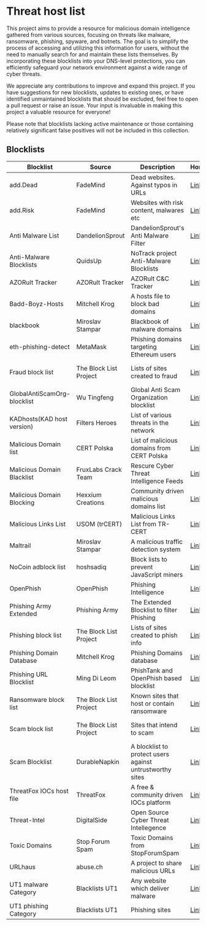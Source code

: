 # Threat host list

This project aims to provide a resource for malicious domain intelligence gathered from various sources, focusing on threats like malware, ransomware, phishing, spyware, and botnets. The goal is to simplify the process of accessing and utilizing this information for users, without the need to manually search for and maintain these lists themselves. By incorporating these blocklists into your DNS-level protections, you can efficiently safeguard your network environment against a wide range of cyber threats.

We appreciate any contributions to improve and expand this project. If you have suggestions for new blocklists, updates to existing ones, or have identified unmaintained blocklists that should be excluded, feel free to open a pull request or raise an issue. Your input is invaluable in making this project a valuable resource for everyone!

Please note that blocklists lacking active maintenance or those containing relatively significant false positives will not be included in this collection.

## Blocklists

| Blocklist                   | Source                 | Description                                               | Homepage                            | License                         | Raw                                    |
| --------------------------- | ---------------------- | --------------------------------------------------------- | ----------------------------------- | ------------------------------- | -------------------------------------- |
| add.Dead                    | FadeMind               | Dead websites. Against typos in URLs                      | [Link][hosts.extras]                | GPLv3+                          | [Raw][hosts.extras.add.Dead.raw]       |
| add.Risk                    | FadeMind               | Websites with risk content, malwares etc                  | [Link][hosts.extras]                | GPLv3+                          | [Raw][hosts.extras.add.Risk.raw]       |
| Anti Malware List           | DandelionSprout        | DandelionSprout's Anti Malware Filter                     | [Link][Anti Malware List]           | Dandelicence v1.4               | [Raw][Anti Malware List.raw]           |
| Anti-Malware Blocklists     | QuidsUp                | NoTrack project Anti-Malware Blocklists                   | [Link][NoTrack project]             | GPLv3                           | [Raw][Anti-Malware Blocklists.raw]     |
| AZORult Tracker             | AZORult Tracker        | AZORult C&C Tracker                                       | [Link][AZORult Tracker]             | CC0                             | [Raw][AZORult Tracker.raw]             |
| Badd-Boyz-Hosts             | Mitchell Krog          | A hosts file to block bad domains                         | [Link][Badd-Boyz-Hosts]             | MIT                             | [Raw][Badd-Boyz-Hosts.raw]             |
| blackbook                   | Miroslav Stampar       | Blackbook of malware domains                              | [Link][blackbook]                   | Public Domain                   | [Raw][blackbook.raw]                   |
| eth-phishing-detect         | MetaMask               | Phishing domains targeting Ethereum users                 | [Link][eth-phishing-detect]         | DON'T BE A DICK PUBLIC LICENSE  | [Raw][eth-phishing-detect.raw]         |
| Fraud block list            | The Block List Project | Lists of sites created to fraud                           | [Link][The Block List Project]      | The Unlicense license           | [Raw][blocklistproject.fraud.raw]      |
| GlobalAntiScamOrg-blocklist | Wu Tingfeng            | Global Anti Scam Organization blocklist                   | [Link][GlobalAntiScamOrg-blocklist] | BSD-3-Clause                    | [Raw][GlobalAntiScamOrg-blocklist.raw] |
| KADhosts(KAD host version)  | Filters Heroes         | List of various threats in the network                    | [Link][KADhosts]                    | CC BY-SA 4.0                    | [Raw][KADhosts.raw]                    |
| Malicious Domain list       | CERT Polska            | List of malicious domains from CERT Polska                | [Link][CERT Polska]                 |                                 | [Raw][MaliciousDomain.Polska.raw]      |
| Malicious Domain Blacklist  | FruxLabs Crack Team    | Rescure Cyber Threat Intelligence Feeds                   | [Link][Malicious Domain Blacklist]  | Public Domain                   | [Raw][Malicious Domain Blacklist.raw]  |
| Malicious Domain Blocking   | Hexxium Creations      | Community driven malicious domains list                   | [Link][Malicious Domain Blocking]   |                                 | [Raw][Malicious Domain Blocking.raw]   |
| Malicious Links List        | USOM (trCERT)          | Malicious Links List from TR-CERT                         | [Link][Malicious Links List-trCERT] |                                 | [Raw][Malicious Links List-trCERT.raw] |
| Maltrail                    | Miroslav Stampar       | A malicious traffic detection system                      | [Link][Maltrail]                    | MIT                             | [Raw][Maltrail.raw]                    |
| NoCoin adblock list         | hoshsadiq              | Block lists to prevent JavaScript miners                  | [Link][NoCoin adblock list]         | MIT                             | [Raw][NoCoin adblock list.raw]         |
| OpenPhish                   | OpenPhish              | Phishing Intelligence                                     | [Link][OpenPhish]                   | All rights reserved             | [Raw][OpenPhish.raw]                   |
| Phishing Army Extended      | Phishing Army          | The Extended Blocklist to filter Phishing                 | [Link][Phishing Army Extended]      | CC BY-NC 4.0                    | [Raw][Phishing Army Extended.raw]      |
| Phishing block list         | The Block List Project | Lists of sites created to phish info                      | [Link][The Block List Project]      | The Unlicense license           | [Raw][blocklistproject.phishing.raw]   |
| Phishing Domain Database    | Mitchell Krog          | Phishing Domains database                                 | [Link][Phishing Domain Database]    | MIT                             | [Raw][Phishing Domain Database.raw]    |
| Phishing URL Blocklist      | Ming Di Leom           | PhishTank and OpenPhish based blocklist                   | [Link][Phishing URL Blocklist]      | CC BY-SA 4.0                    | [Raw][Phishing URL Blocklist.raw]      |
| Ransomware block list       | The Block List Project | Known sites that host or contain ransomware               | [Link][The Block List Project]      | The Unlicense license           | [Raw][blocklistproject.ransomware.raw] |
| Scam block list             | The Block List Project | Sites that intend to scam                                 | [Link][The Block List Project]      | The Unlicense license           | [Raw][blocklistproject.scam.raw]       |
| Scam Blocklist              | DurableNapkin          | A blocklist to protect users against untrustworthy sites  | [Link][Scam Blocklist]              | MIT                             | [Raw][Scam Blocklist.raw]              |
| ThreatFox IOCs host file    | ThreatFox              | A free & community driven IOCs platform                   | [Link][ThreatFox]                   | CC0                             | [Raw][ThreatFox.raw]                   |
| Threat-Intel                | DigitalSide            | Open Source Cyber Threat Intellegence                     | [Link][Threat-Intel]                | MIT                             | [Raw][Threat-Intel.raw]                |
| Toxic Domains               | Stop Forum Spam        | Toxic Domains from StopForumSpam                          | [Link][StopForumSpam]               | [Custom][StopForumSpam.license] | [Raw][Toxic Domains.raw]               |
| URLhaus                     | abuse.ch               | A project to share malicious URLs                         | [Link][URLhaus]                     | CC0                             | [Raw][URLhaus.raw]                     |
| UT1 malware Category        | Blacklists UT1         | Any website which deliver malware                         | [Link][Blacklists UT1]              | CC BY-SA 4.0                    | [Raw][UT1.malware.raw]                 |
| UT1 phishing Category       | Blacklists UT1         | Phishing sites                                            | [Link][Blacklists UT1]              | CC BY-SA 4.0                    | [Raw][UT1.phishing.raw]                |

[Anti Malware List]: https://github.com/DandelionSprout/adfilt
[Anti Malware List.raw]: https://github.com/DandelionSprout/adfilt/raw/master/Alternate%20versions%20Anti-Malware%20List/AntiMalwareHosts.txt

[NoTrack project]: https://gitlab.com/quidsup/notrack-blocklists
[Anti-Malware Blocklists.raw]: https://gitlab.com/quidsup/notrack-blocklists/raw/master/notrack-malware.txt

[AZORult Tracker]: https://azorult-tracker.net/
[AZORult Tracker.raw]: https://azorult-tracker.net/api/list/domain?format=plain

[Badd-Boyz-Hosts]: https://github.com/mitchellkrogza/Badd-Boyz-Hosts/
[Badd-Boyz-Hosts.raw]: https://raw.githubusercontent.com/mitchellkrogza/Badd-Boyz-Hosts/master/hosts

[blackbook]: https://github.com/stamparm/blackbook
[blackbook.raw]: https://raw.githubusercontent.com/stamparm/blackbook/master/blackbook.txt

[Blacklists UT1]: https://dsi.ut-capitole.fr/blacklists/index_en.php
[UT1.malware.raw]: https://dsi.ut-capitole.fr/blacklists/download/malware.tar.gz
[UT1.phishing.raw]: https://dsi.ut-capitole.fr/blacklists/download/phishing.tar.gz

[eth-phishing-detect]: https://github.com/MetaMask/eth-phishing-detect/
[eth-phishing-detect.raw]: https://raw.githubusercontent.com/MetaMask/eth-phishing-detect/master/src/hosts.txt

[GlobalAntiScamOrg-blocklist]: https://github.com/elliotwutingfeng/GlobalAntiScamOrg-blocklist
[GlobalAntiScamOrg-blocklist.raw]: https://raw.githubusercontent.com/elliotwutingfeng/GlobalAntiScamOrg-blocklist/main/global-anti-scam-org-scam-urls-pihole.txt

[hosts.extras]: https://github.com/FadeMind/hosts.extras/
[hosts.extras.add.Dead.raw]: https://raw.githubusercontent.com/FadeMind/hosts.extras/master/add.Dead/hosts
[hosts.extras.add.Risk.raw]: https://raw.githubusercontent.com/FadeMind/hosts.extras/master/add.Risk/hosts

[KADhosts]: https://github.com/FiltersHeroes/KADhosts
[KADhosts.raw]: https://raw.githubusercontent.com/FiltersHeroes/KADhosts/master/KADhosts.txt

[CERT Polska]: https://cert.pl/en/posts/2020/03/malicious_domains/
[MaliciousDomain.Polska.raw]: https://hole.cert.pl/domains/domains.txt

[Malicious Domain Blacklist]: https://rescure.me/feeds.html
[Malicious Domain Blacklist.raw]: https://rescure.me/rescure_domain_blacklist.txt

[Malicious Domain Blocking]: https://github.com/HexxiumCreations/threat-list
[Malicious Domain Blocking.raw]: https://raw.githubusercontent.com/HexxiumCreations/threat-list/gh-pages/hosts.txt

[Malicious Links List-trCERT]: https://www.usom.gov.tr/adres
[Malicious Links List-trCERT.raw]: https://www.usom.gov.tr/url-list.txt

[Maltrail]: https://github.com/stamparm/maltrail/
[Maltrail.raw]: https://raw.githubusercontent.com/stamparm/aux/master/maltrail-malware-domains.txt

[NoCoin adblock list]: https://github.com/hoshsadiq/adblock-nocoin-list
[NoCoin adblock list.raw]: https://raw.githubusercontent.com/hoshsadiq/adblock-nocoin-list/master/hosts.txt

[OpenPhish]: https://openphish.com/
[OpenPhish.raw]: https://openphish.com/feed.txt

[Phishing Army Extended]: https://www.phishing.army/
[Phishing Army Extended.raw]: https://phishing.army/download/phishing_army_blocklist_extended.txt

[Phishing Domain Database]: https://github.com/mitchellkrogza/Phishing.Database
[Phishing Domain Database.raw]: https://raw.githubusercontent.com/mitchellkrogza/Phishing.Database/master/phishing-domains-ACTIVE.txt

[Phishing URL Blocklist]: https://gitlab.com/malware-filter/phishing-filter
[Phishing URL Blocklist.raw]: https://malware-filter.gitlab.io/malware-filter/phishing-filter-hosts.txt

[ThreatFox]: https://threatfox.abuse.ch/
[ThreatFox.raw]: https://threatfox.abuse.ch/downloads/hostfile

[Threat-Intel]: https://github.com/davidonzo/Threat-Intel/
[Threat-Intel.raw]: https://osint.digitalside.it/Threat-Intel/lists/latestdomains.txt

[Scam Blocklist]: https://github.com/durablenapkin/scamblocklist
[Scam Blocklist.raw]: https://raw.githubusercontent.com/durablenapkin/scamblocklist/master/hosts.txt

[StopForumSpam]: https://www.stopforumspam.com/
[StopForumSpam.license]: https://www.stopforumspam.com/license
[Toxic Domains.raw]: https://www.stopforumspam.com/downloads/toxic_domains_whole.txt

[URLhaus]: https://urlhaus.abuse.ch/
[URLhaus.raw]: https://urlhaus.abuse.ch/downloads/hostfile/

[The Block List Project]: https://github.com/blocklistproject/Lists/
[blocklistproject.fraud.raw]: https://blocklistproject.github.io/Lists/alt-version/fraud-nl.txt
[blocklistproject.phishing.raw]: https://blocklistproject.github.io/Lists/alt-version/phishing-nl.txt
[blocklistproject.ransomware.raw]: https://blocklistproject.github.io/Lists/alt-version/ransomware-nl.txt
[blocklistproject.scam.raw]: https://blocklistproject.github.io/Lists/alt-version/scam-nl.txt
